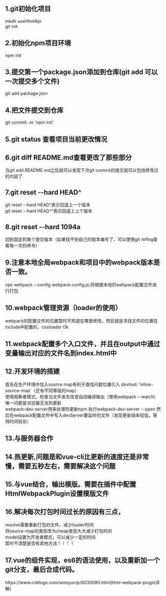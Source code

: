 <h2>1.git初始化项目 </h2>
  mkdir useHtmlApi<br>
  git init
<h2>2.初始化npm项目环境</h2>
  npm init
<h2>3.提交第一个package.json添加到仓库(git add 可以一次提交多个文件)</h2>
  git add package.json
<h2>4.把文件提交到仓库</h2>
  git commit -m 'npm init'
<h2>5.git status 查看项目当前更改情况</h2>
<h2>6.git diff README.md查看更改了那些部分</h2>
  当git add README.md之后就可以发现下次git commit的提交就可以包括修改过的内容了
<h2>7.git reset --hard HEAD^</h2>
  git reset --hard HEAD^表示回退上一个版本<br>
  git reset --hard HEAD^^表示回退上上个版本
<h2>8.git reset --hard 1094a</h2>
  回到固定的某个提交版本（如果找不到自己的版本编号了，可以使用git reflog查看每一次的命令）  
<h2>9.注意本地全局webpack和项目中的webpack版本是否一致。</h2>
  npx webpack --config webpack.config.js;将根据本地的webpack配置文件进行打包
<h2>10.webpack管理资源（loader的使用）</h2>
  webpack的配置文件的位置暂时不知道在哪里修改，然后就是寻找文件的位置在include中配置的，cssloader Ok
<h2>11.webpack配置多个入口文件，并且在output中通过变量输出对应的文件名到index.html中</h2>
<h2>12.开发环境的搭建</h2>
  首先在生产环境中加入source map有利于查找问题位置引入 devtool: 'inline-source-map'（还有不同等级的map）<br>
  使用观察者模式，检查当文件发生改变自动编译输出（使用webpack --watch）唯一问题是浏览器无法热更新<br>
  webpack-dev-server用来处理热更新npm 执行webpack-dev-server --open 然后在webpack配置文件中写入devServer要监听的文件（发现更新效率较低，等待时间较长）
<h2>13.与服务器合作</h2>
<h2>14.热更新,问题是和vue-cli比更新的速度还是非常慢，需要五秒左右，需要解决这个问题</h2>
<h2>15.与vue结合，输出模版。需要在插件中配置HtmlWebpackPlugin设置模版文件</h2>
<h2>16.解决每次打包时间过长的原因有三点，</h2>
  resolve需要重新打包的文件，减少loader时间<br>
  将source-map的类型改为cheap类型大大减少打包时间<br>
  model设置为开发者模式，可以减少一定的时间<br>
  暂时不清楚是否有其他方法！！！！
<h2>17.vue的组件实现，es6的语法使用，以及重新加一个git分支，最后合成代码。</h2>
  https://www.cnblogs.com/wonyun/p/6030090.html(html-webpack-plugin详解)
  
